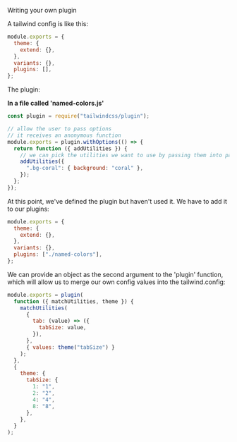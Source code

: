 Writing your own plugin

A tailwind config is like this:

```js
module.exports = {
  theme: {
    extend: {},
  },
  variants: {},
  plugins: [],
};
```

The plugin:

**In a file called 'named-colors.js'**

```js
const plugin = require("tailwindcss/plugin");

// allow the user to pass options
// it receives an anonymous function
module.exports = plugin.withOptions(() => {
  return function ({ addUtilities }) {
    // we can pick the utilities we want to use by passing them into parameters
    addUtilities({
      ".bg-coral": { background: "coral" },
    });
  };
});
```

At this point, we've defined the plugin but haven't used it. We have to add it to our plugins:

```js
module.exports = {
  theme: {
    extend: {},
  },
  variants: {},
  plugins: ["./named-colors"],
};
```

We can provide an object as the second argument to the 'plugin' function, which will allow us to merge our own config values into the tailwind.config:

```js
module.exports = plugin(
  function ({ matchUtilities, theme }) {
    matchUtilities(
      {
        tab: (value) => ({
          tabSize: value,
        }),
      },
      { values: theme("tabSize") }
    );
  },
  {
    theme: {
      tabSize: {
        1: "1",
        2: "2",
        4: "4",
        8: "8",
      },
    },
  }
);
```
